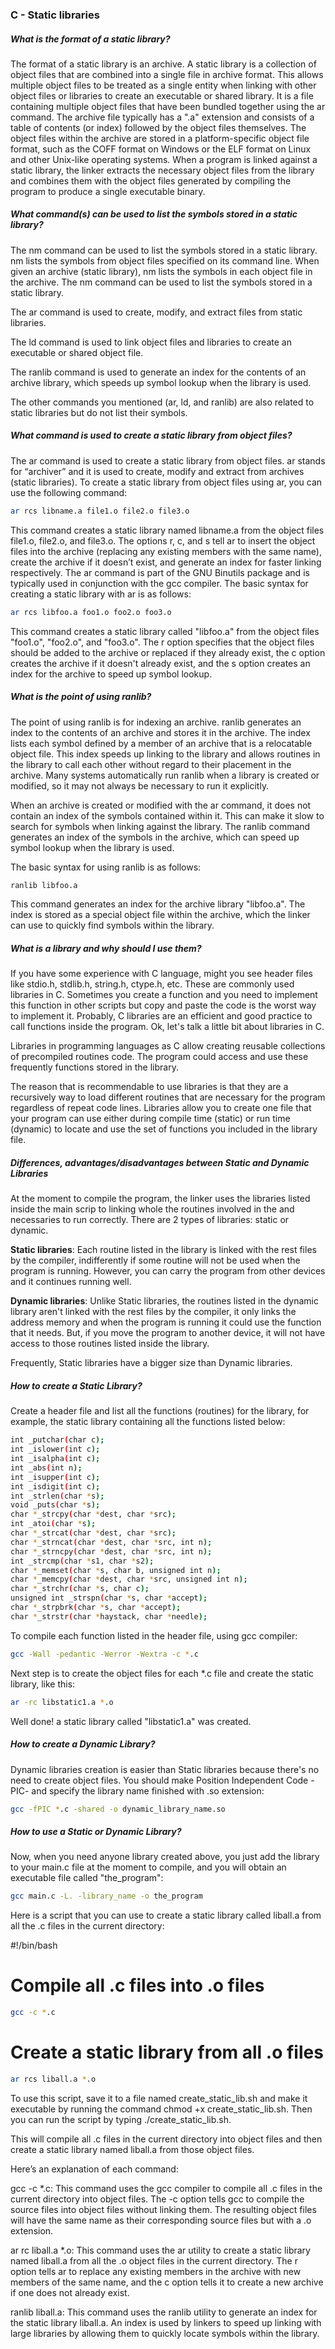### C - Static libraries

##### What is the format of a static library? 
The format of a static library is an archive. A static library is a collection of object files that are combined into a single file in archive format. This allows multiple object files to be treated as a single entity when linking with other object files or libraries to create an executable or shared library.
It is a file containing multiple object files that have been bundled together using the ar command. The archive file typically has a ".a" extension and consists of a table of contents (or index) followed by the object files themselves. The object files within the archive are stored in a platform-specific object file format, such as the COFF format on Windows or the ELF format on Linux and other Unix-like operating systems. When a program is linked against a static library, the linker extracts the necessary object files from the library and combines them with the object files generated by compiling the program to produce a single executable binary.
##### What command(s) can be used to list the symbols stored in a static library?
The nm command can be used to list the symbols stored in a static library. nm lists the symbols from object files specified on its command line. When given an archive (static library), nm lists the symbols in each object file in the archive.
The nm command can be used to list the symbols stored in a static library.

The ar command is used to create, modify, and extract files from static libraries.

The ld command is used to link object files and libraries to create an executable or shared object file.

The ranlib command is used to generate an index for the contents of an archive library, which speeds up symbol lookup when the library is used.

The other commands you mentioned (ar, ld, and ranlib) are also related to static libraries but do not list their symbols.

##### What command is used to create a static library from object files?
The ar command is used to create a static library from object files. ar stands for “archiver” and it is used to create, modify and extract from archives (static libraries). To create a static library from object files using ar, you can use the following command:
```bash
ar rcs libname.a file1.o file2.o file3.o
```
This command creates a static library named libname.a from the object files file1.o, file2.o, and file3.o. The options r, c, and s tell ar to insert the object files into the archive (replacing any existing members with the same name), create the archive if it doesn’t exist, and generate an index for faster linking respectively.
The ar command is part of the GNU Binutils package and is typically used in conjunction with the gcc compiler. The basic syntax for creating a static library with ar is as follows:
```bash
ar rcs libfoo.a foo1.o foo2.o foo3.o
```
This command creates a static library called "libfoo.a" from the object files "foo1.o", "foo2.o", and "foo3.o". The r option specifies that the object files should be added to the archive or replaced if they already exist, the c option creates the archive if it doesn't already exist, and the s option creates an index for the archive to speed up symbol lookup.

##### What is the point of using ranlib?
The point of using ranlib is for indexing an archive. ranlib generates an index to the contents of an archive and stores it in the archive. The index lists each symbol defined by a member of an archive that is a relocatable object file. This index speeds up linking to the library and allows routines in the library to call each other without regard to their placement in the archive. Many systems automatically run ranlib when a library is created or modified, so it may not always be necessary to run it explicitly.

When an archive is created or modified with the ar command, it does not contain an index of the symbols contained within it. This can make it slow to search for symbols when linking against the library. The ranlib command generates an index of the symbols in the archive, which can speed up symbol lookup when the library is used.

The basic syntax for using ranlib is as follows:

```bash
ranlib libfoo.a
```
This command generates an index for the archive library "libfoo.a". The index is stored as a special object file within the archive, which the linker can use to quickly find symbols within the library.

##### What is a library and why should I use them?

If you have some experience with C language, might you see header files like stdio.h, stdlib.h, string.h, ctype.h, etc. These are commonly used libraries in C. Sometimes you create a function and you need to implement this function in other scripts but copy and paste the code is the worst way to implement it. Probably, C libraries are an efficient and good practice to call functions inside the program. Ok, let's talk a little bit about libraries in C.

Libraries in programming languages as C allow creating reusable collections of precompiled routines code. The program could access and use these frequently functions stored in the library.

The reason that is recommendable to use libraries is that they are a recursively way to load different routines that are necessary for the program regardless of repeat code lines. Libraries allow you to create one file that your program can use either during compile time (static) or run time (dynamic) to locate and use the set of functions you included in the library file.

##### Differences, advantages/disadvantages between Static and Dynamic Libraries

At the moment to compile the program, the linker uses the libraries listed inside the main scrip to linking whole the routines involved in the and necessaries to run correctly. There are 2 types of libraries: static or dynamic.

**Static libraries**: Each routine listed in the library is linked with the rest files by the compiler, indifferently if some routine will not be used when the program is running. However, you can carry the program from other devices and it continues running well.

**Dynamic libraries**: Unlike Static libraries, the routines listed in the dynamic library aren't linked with the rest files by the compiler, it only links the address memory and when the program is running it could use the function that it needs. But, if you move the program to another device, it will not have access to those routines listed inside the library.

Frequently, Static libraries have a bigger size than Dynamic libraries.

##### How to create a Static Library?

Create a header file and list all the functions (routines) for the library, for example, the static library containing all the functions listed below:
```bash
int _putchar(char c);
int _islower(int c);
int _isalpha(int c);
int _abs(int n);
int _isupper(int c);
int _isdigit(int c);
int _strlen(char *s);
void _puts(char *s);
char *_strcpy(char *dest, char *src);
int _atoi(char *s);
char *_strcat(char *dest, char *src);
char *_strncat(char *dest, char *src, int n);
char *_strncpy(char *dest, char *src, int n);
int _strcmp(char *s1, char *s2);
char *_memset(char *s, char b, unsigned int n);
char *_memcpy(char *dest, char *src, unsigned int n);
char *_strchr(char *s, char c);
unsigned int _strspn(char *s, char *accept);
char *_strpbrk(char *s, char *accept);
char *_strstr(char *haystack, char *needle);
```

To compile each function listed in the header file, using gcc compiler:
```bash
gcc -Wall -pedantic -Werror -Wextra -c *.c
```

Next step is to create the object files for each \*.c file and create the static library, like this:
```bash
ar -rc libstatic1.a *.o
```

Well done! a static library called "libstatic1.a" was created.

##### How to create a Dynamic Library?

Dynamic libraries creation is easier than Static libraries because there's no need to create object files. You should make Position Independent Code -PIC- and specify the library name finished with .so extension:

```bash
gcc -fPIC *.c -shared -o dynamic_library_name.so
```

##### How to use a Static or Dynamic Library?

Now, when you need anyone library created above, you just add the library to your main.c file at the moment to compile, and you will obtain an executable file called "the_program":

```bash
gcc main.c -L. -library_name -o the_program
```

Here is a script that you can use to create a static library called liball.a from all the .c files in the current directory:

#!/bin/bash

# Compile all .c files into .o files
```bash
gcc -c *.c
```

# Create a static library from all .o files
```bash
ar rcs liball.a *.o
```
To use this script, save it to a file named create_static_lib.sh and make it executable by running the command chmod +x create_static_lib.sh. Then you can run the script by typing ./create_static_lib.sh.

This will compile all .c files in the current directory into object files and then create a static library named liball.a from those object files.

Here’s an explanation of each command:

gcc -c \*.c: This command uses the gcc compiler to compile all .c files in the current directory into object files. The -c option tells gcc to compile the source files into object files without linking them. The resulting object files will have the same name as their corresponding source files but with a .o extension.

ar rc liball.a \*.o: This command uses the ar utility to create a static library named liball.a from all the .o object files in the current directory. The r option tells ar to replace any existing members in the archive with new members of the same name, and the c option tells it to create a new archive if one does not already exist.

ranlib liball.a: This command uses the ranlib utility to generate an index for the static library liball.a. An index is used by linkers to speed up linking with large libraries by allowing them to quickly locate symbols within the library.
